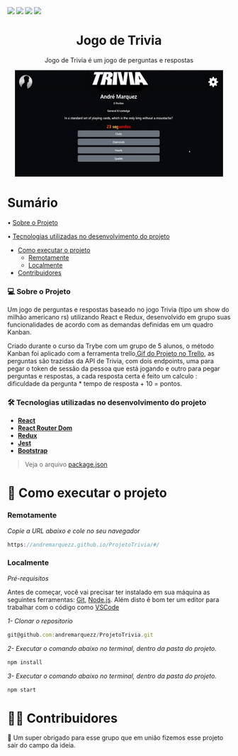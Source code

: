 <img src="https://img.shields.io/github/issues/andremarquezz/ProjetoTrivia?style=plastic"/> <img src="https://img.shields.io/github/forks/andremarquezz/ProjetoTrivia?style=plastic"/> <img src="https://img.shields.io/github/stars/andremarquezz/ProjetoTrivia?style=plastic"/> <img src="https://img.shields.io/github/license/andremarquezz/ProjetoTrivia?style=plastic"/>

<h1 align="center">Jogo de Trivia</h1>
<p align="center">Jogo de Trivia é um jogo de perguntas e respostas</p>
<p align="center"> 
  <img width="470" src="src/assets/to_readme/triviaGif.gif">
 </p>

# Sumário
• [Sobre o Projeto](#-sobre-o-projeto)

• [Tecnologias utilizadas no desenvolvimento do projeto](#-tecnologias-utilizadas-no-desenvolvimento-do-projeto)
- [Como executar o projeto](#-como-executar-o-projeto)
  -  [Remotamente](#remotamente)
  -  [Localmente](#localmente)
- [Contribuidores](#-contribuidores)


### 💻 Sobre o Projeto

<p>Um jogo de perguntas e respostas baseado no jogo Trivia (tipo um show do milhão americano rs) utilizando React e Redux, desenvolvido em grupo suas funcionalidades de acordo com as demandas definidas em um quadro Kanban.</p>
<p>Criado durante o curso da Trybe com um grupo de 5 alunos, o método Kanban foi aplicado com a ferramenta trello,<a target="_blank" href="#">Gif do Projeto no Trello</a>, as perguntas são trazidas da API de Trivia, com dois endpoints, uma para pegar o token de sessão da pessoa que está jogando e outro para pegar perguntas e respostas, a cada resposta certa é feito um calculo : dificuldade da pergunta * tempo de resposta + 10 = pontos. </p> 

### 🛠 Tecnologias utilizadas no desenvolvimento do projeto
-   **[React](https://github.com/facebook/react)**
-   **[React Router Dom](https://github.com/ReactTraining/react-router/tree/master/packages/react-router-dom)**
-   **[Redux](https://github.com/facebook/react)**
-   **[Jest](https://github.com/facebook/jest#-delightful-javascript-testing)**
-   **[Bootstrap](https://getbootstrap.com/)**
> Veja o arquivo [package.json](https://github.com/andremarquezz/ProjetoTrivia/blob/Trivia/package.json)

# 🚀 Como executar o projeto
### Remotamente

*Copie a URL abaixo e cole no seu navegador*
```jsx 
https://andremarquezz.github.io/ProjetoTrivia/#/
```
### Localmente
*Pré-requisitos*

Antes de começar, você vai precisar ter instalado em sua máquina as seguintes ferramentas:
[Git](https://git-scm.com), [Node.js](https://nodejs.org/en/). 
Além disto é bom ter um editor para trabalhar com o código como [VSCode](https://code.visualstudio.com/)

*1- Clonar o repositorio* 
```jsx 
git@github.com:andremarquezz/ProjetoTrivia.git
```
*2- Executar o comando abaixo no terminal, dentro da pasta do projeto.* 
```jsx 
npm install
```
*3- Executar o comando abaixo no terminal, dentro da pasta do projeto.* 
```jsx 
npm start
```

# 👨‍💻 Contribuidores

💜 Um super obrigado para esse grupo que em união fizemos esse projeto sair do campo da ideia.

